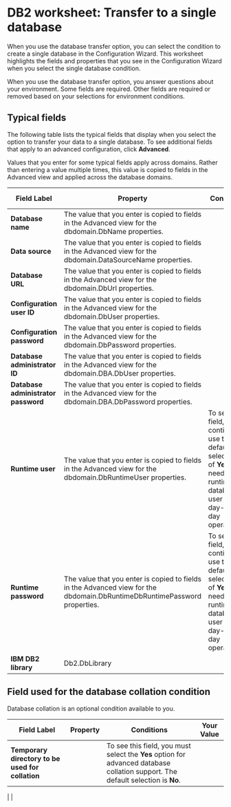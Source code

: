 # DB2 worksheet: Transfer to a single database

When you use the database transfer option, you can select the condition to create a single database in the Configuration Wizard. This worksheet highlights the fields and properties that you see in the Configuration Wizard when you select the single database condition.

When you use the database transfer option, you answer questions about your environment. Some fields are required. Other fields are required or removed based on your selections for environment conditions.

## Typical fields

The following table lists the typical fields that display when you select the option to transfer your data to a single database. To see additional fields that apply to an advanced configuration, click **Advanced**.

Values that you enter for some typical fields apply across domains. Rather than entering a value multiple times, this value is copied to fields in the Advanced view and applied across the database domains.

|Field Label|Property|Condition|Your Value|
|-----------|--------|---------|----------|
|**Database name**|The value that you enter is copied to fields in the Advanced view for the dbdomain.DbName properties.| | |
|**Data source**|The value that you enter is copied to fields in the Advanced view for the dbdomain.DataSourceName properties.| | |
|**Database URL**|The value that you enter is copied to fields in the Advanced view for the dbdomain.DbUrl properties.| | |
|**Configuration user ID**|The value that you enter is copied to fields in the Advanced view for the dbdomain.DbUser properties.| | |
|**Configuration password**|The value that you enter is copied to fields in the Advanced view for the dbdomain.DbPassword properties.| | |
|**Database administrator ID**|The value that you enter is copied to fields in the Advanced view for the dbdomain.DBA.DbUser properties.| | |
|**Database administrator password**|The value that you enter is copied to fields in the Advanced view for the dbdomain.DBA.DbPassword properties.| | |
|**Runtime user**|The value that you enter is copied to fields in the Advanced view for the dbdomain.DbRuntimeUser properties.|To see this field, continue to use the default selection of **Yes** for needing a runtime database user for day-to-day operations.| |
|**Runtime password**|The value that you enter is copied to fields in the Advanced view for the dbdomain.DbRuntimeDbRuntimePassword properties.|To see this field, continue to use the default selection of **Yes** for needing a runtime database user for day-to-day operations.| |
|**IBM DB2 library**|Db2.DbLibrary| | |

## Field used for the database collation condition

Database collation is an optional condition available to you.

|Field Label|Property|Conditions|Your Value|
|-----------|--------|----------|----------|
|**Temporary directory to be used for collation**| |To see this field, you must select the **Yes** option for advanced database collation support. The default selection is **No**.

| |


